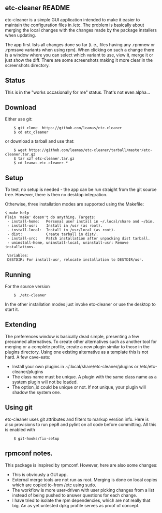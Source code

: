 ## etc-cleaner README

etc-cleaner is a simple GUI application intended to make it easier to
maintain the configuration files in /etc. The problem is basically about
merging the local changes with the changes made by the package installers
when updating.

The app first lists all changes done so far (i. e., files having any
.rpmnew or .rpmsave variants when using rpm).  When clicking on such a
change there is a window where you can select which variant to use, view it,
merge it or just show the diff. There are some screenshots making it more
clear in the screenshots directory.

## Status
This is in the "works occasionally for me" status. That's not even alpha...

## Download
Either use git:
```
    $ git clone  https://github.com/leamas/etc-cleaner
    $ cd etc_cleaner
```
or download a tarball and use that:
```
    $ wget https://github.com/leamas/etc-cleaner/tarball/master/etc-cleaner.tar.gz
    $ tar xzf etc-cleaner.tar.gz
    $ cd leamas-etc-cleaner-*
```

## Setup
To test, no setup is needed - the app can be run straight from
the git source tree.  However, there is then no desktop integration.

Otherwise, three installation modes are supported using the Makefile:
```
$ make help
Plain 'make' doesn't do anything. Targets:
 - install-home:   Personal user install in ~/.local/share and ~/bin.
 - install-usr:    Install in /usr (as root).
 - install-local:  Install in /usr/local (as root).
 - dist:           Create tarball in dist/.
 - install-src:    Patch installation after unpacking dist tarball.
 - uninstall-home, uninstall-local, uninstall-usr: Remove installations.

 Variables:
 DESTDIR: For install-usr, relocate installation to DESTDIR/usr.
```

## Running
For the source version
```
    $ ./etc-cleaner
```
In the other installation modes just invoke etc-cleaner or use the desktop to
start it.


## Extending
The preferences window is basically dead simple, presenting a few precanned
alternatives. To create other alternatives such as another tool for merging
or a complete profile, create a new plugin similar to those in the plugins
directory. Using one existing alternative as a template this is not hard. A
few cave-eats:
- Install your own plugins in ~/.local/share/etc-cleaner/plugins or
  /etc/etc-cleaner/plugins
- The class name must be unique. A plugin with the same class name as a
  system plugin will not be loaded.
- The option_id could be unique or not. If not unique, your plugin will
  shadow the system one.

## Using git
etc-cleaner uses git attributes and filters to markup version info. Here
is also provisions to run pep8 and pylint on all code before committing.
All this is enabled with
```
    $ git-hooks/fix-setup
```

## rpmconf notes.
This package is inspired by rpmconf. However, here are also some
changes:
  - This is obviously a GUI app.
  - External merge tools are not run as root. Merging is done on
    local copies which are copied to-from /etc using sudo.
  - The workflow is more user-driven with user picking changes from
    a list instead of being pushed to answer questions for each change.
  - I have tried to isolate the rpm dependencies, which are not really
    that big. An as yet untested dpkg profile serves as proof of concept.
